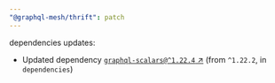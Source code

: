 ```yaml
---
"@graphql-mesh/thrift": patch
---
```

dependencies updates:
  - Updated dependency [`graphql-scalars@^1.22.4` ↗︎](https://www.npmjs.com/package/graphql-scalars/v/1.22.4) (from `^1.22.2`, in `dependencies`)
